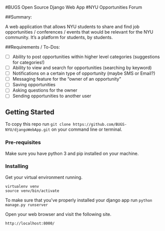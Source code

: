 #BUGS Open Source Django Web App
#NYU Opportunities Forum

##Summary:

A web application that allows NYU students to share and find job opportunities / conferences / events that would be relevant for the NYU community. It’s a platform for students, by students. 

##Requirements / To-Dos:

- [ ] Ability to post opportunities within higher level categories (suggestions for categories!) 
- [ ] Ability to view and search for opportunities (searching by keyword)
- [ ] Notifications on a certain type of opportunity (maybe SMS or Email?) 
- [ ] Messaging feature for the “owner of an opportunity” 
- [ ] Saving opportunities 
- [ ] Asking questions for the owner 
- [ ] Sending opportunities to another user 

## Getting Started

To copy this repo run `git clone https://github.com/BUGS-NYU/djangoWebApp.git` on your command line or terminal.

### Pre-requisites

Make sure you have python 3 and pip installed on your machine. 

### Installing

Get your virtual environment running.

```
virtualenv venv
source venv/bin/activate
```

To make sure that you've properly installed your django app run `python manage.py runserver` 

Open your web browser and visit the following site.

```
http://localhost:8000/
```




